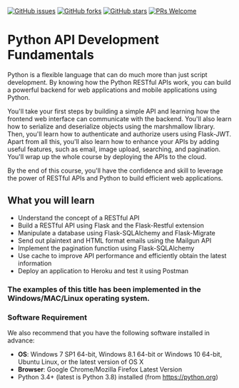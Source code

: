 [![GitHub issues](https://img.shields.io/github/issues/TrainingByPackt/Python-API-Development-Fundamentals.svg)](https://github.com/TrainingByPackt/Python-API-Development-Fundamentals/issues)
[![GitHub forks](https://img.shields.io/github/forks/TrainingByPackt/Python-API-Development-Fundamentals.svg)](https://github.com/TrainingByPackt/Python-API-Development-Fundamentals/network)
[![GitHub stars](https://img.shields.io/github/stars/TrainingByPackt/Python-API-Development-Fundamentals.svg)](https://github.com/TrainingByPackt/Python-API-Development-Fundamentals/stargazers)
[![PRs Welcome](https://img.shields.io/badge/PRs-welcome-brightgreen.svg)](https://github.com/TrainingByPackt/Python-API-Development-Fundamentals/pulls)


# Python API Development Fundamentals
Python is a flexible language that can do much more than just script development. By knowing how the Python RESTful APIs work, you can build a powerful backend for web applications and mobile applications using Python.

You'll take your first steps by building a simple API and learning how the frontend web interface can communicate with the backend. You'll also learn how to serialize and deserialize objects using the marshmallow library. Then, you'll learn how to authenticate and authorize users using Flask-JWT. Apart from all this, you'll also learn how to enhance your APIs by adding useful features, such as email, image upload, searching, and pagination. You'll wrap up the whole course by deploying the APIs to the cloud.

By the end of this course, you'll have the confidence and skill to leverage the power of RESTful APIs and Python to build efficient web applications.

## What you will learn
*	Understand the concept of a RESTful API
*	Build a RESTful API using Flask and the Flask-Restful extension
*	Manipulate a database using Flask-SQLAlchemy and Flask-Migrate
*	Send out plaintext and HTML format emails using the Mailgun API
*	Implement the pagination function using Flask-SQLAlchemy
*	Use cache to improve API performance and efficiently obtain the latest information
*	Deploy an application to Heroku and test it using Postman

### The examples of this title has been implemented in the Windows/MAC/Linux operating system.

### Software Requirement
We also recommend that you have the following software installed in advance:
* **OS**: Windows 7 SP1 64-bit, Windows 8.1 64-bit or Windows 10 64-bit, Ubuntu Linux, or the latest version of OS X
* **Browser**: Google Chrome/Mozilla Firefox Latest Version
* Python 3.4+ (latest is Python 3.8) installed (from https://python.org)
